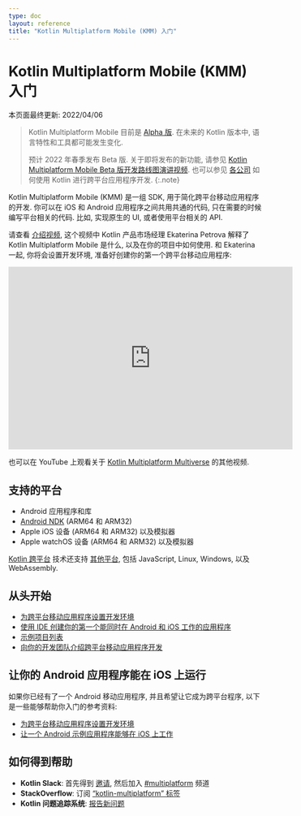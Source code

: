 ```yaml
---
type: doc
layout: reference
title: "Kotlin Multiplatform Mobile (KMM) 入门"
---
```


# Kotlin Multiplatform Mobile (KMM) 入门
[//]: # (description: 使用 Kotlin Multiplatform Mobile 简化跨平台应用程序的开发. 为你的 iOS 和 Android 应用程序的业务逻辑创建单一的代码库.)

本页面最终更新: 2022/04/06

> Kotlin Multiplatform Mobile 目前是 [Alpha 版](../components-stability.html). 在未来的 Kotlin 版本中, 语言特性和工具都可能发生变化.
> 
> 预计 2022 年春季发布 Beta 版. 关于即将发布的新功能, 请参见 [Kotlin Multiplatform Mobile Beta 版开发路线图演讲视频](https://blog.jetbrains.com/kotlin/2021/10/kmm-beta-roadmap-video-highlights/).
> 也可以参见 [各公司](https://kotlinlang.org/lp/mobile/case-studies/) 如何使用 Kotlin 进行跨平台应用程序开发.
{:.note}

Kotlin Multiplatform Mobile (KMM) 是一组 SDK, 用于简化跨平台移动应用程序的开发.
你可以在 iOS 和 Android 应用程序之间共用共通的代码, 只在需要的时候编写平台相关的代码.
比如, 实现原生的 UI, 或者使用平台相关的 API.

请查看 [介绍视频](https://www.youtube.com/watch?v=mdN6P6RI__k), 这个视频中 Kotlin 产品市场经理 Ekaterina Petrova 
解释了 Kotlin Multiplatform Mobile 是什么, 以及在你的项目中如何使用.
和 Ekaterina 一起, 你将会设置开发环境, 准备好创建你的第一个跨平台移动应用程序:

<iframe width="560" height="360" src="https://www.youtube.com/embed/mdN6P6RI__k" frameborder="0" allow="accelerometer; autoplay; encrypted-media; gyroscope; picture-in-picture" allowfullscreen></iframe>

也可以在 YouTube 上观看关于 [Kotlin Multiplatform Multiverse](https://www.youtube.com/playlist?list=PLlFc5cFwUnmy_oVc9YQzjasSNoAk4hk_C) 的其他视频.

## 支持的平台

* Android 应用程序和库
* [Android NDK](https://developer.android.com/ndk) (ARM64 和 ARM32)
* Apple iOS 设备 (ARM64 和 ARM32) 以及模拟器
* Apple watchOS 设备 (ARM64 和 ARM32) 以及模拟器

[Kotlin 跨平台](../mpp/multiplatform.html) 技术还支持 [其他平台](../mpp/mpp-supported-platforms.html),
包括 JavaScript, Linux, Windows, 以及 WebAssembly.

## 从头开始

* [为跨平台移动应用程序设置开发环境](kmm-setup.html)
* [使用 IDE 创建你的第一个能同时在 Android 和 iOS 工作的应用程序](kmm-create-first-app.html)
* [示例项目列表](kmm-samples.html)
* [向你的开发团队介绍跨平台移动应用程序开发](kmm-introduce-your-team.html)

## 让你的 Android 应用程序能在 iOS 上运行

如果你已经有了一个 Android 移动应用程序, 并且希望让它成为跨平台程序, 以下是一些能够帮助你入门的参考资料:

* [为跨平台移动应用程序设置开发环境](kmm-setup.html)
* [让一个 Android 示例应用程序能够在 iOS 上工作](kmm-integrate-in-existing-app.html)

## 如何得到帮助

* **Kotlin Slack**: 首先得到 [邀请](https://surveys.jetbrains.com/s3/kotlin-slack-sign-up), 然后加入 [#multiplatform](https://kotlinlang.slack.com/archives/C3PQML5NU) 频道
* **StackOverflow**: 订阅 [“kotlin-multiplatform” 标签](https://stackoverflow.com/questions/tagged/kotlin-multiplatform)
* **Kotlin 问题追踪系统**: [报告新问题](https://youtrack.jetbrains.com/newIssue?project=KT)
